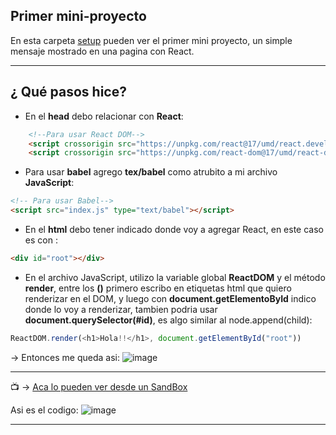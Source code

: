 ## Primer mini-proyecto

En esta carpeta [setup](https://github.com/eugenia1984/react-varios-cursos/tree/main/03_scrimba/01_setup) pueden ver el primer mini proyecto, un simple mensaje mostrado en una pagina con React.

---

## ¿ Qué pasos hice?

- En el **head** debo relacionar con **React**:
```html
    <!--Para usar React DOM-->
    <script crossorigin src="https://unpkg.com/react@17/umd/react.development.js"></script>
    <script crossorigin src="https://unpkg.com/react-dom@17/umd/react-dom.development.js"></script>
```

- Para usar **babel** agrego **tex/babel** como atrubito a mi archivo **JavaScript**:

```html
<!-- Para usar Babel-->
<script src="index.js" type="text/babel"></script>
```

- En el **html** debo tener indicado donde voy a agregar React, en este caso es con :
 ```html 
<div id="root"></div>
```

- En el archivo JavaScript, utilizo la variable global **ReactDOM** y el método **render**, entre los **()** primero escribo en etiquetas html que quiero renderizar en el DOM, y luego con **document.getElementoById** indico donde lo voy a renderizar, tambien podria usar **document.querySelector(#id)**, es algo similar al node.append(child):

```JavaScript
ReactDOM.render(<h1>Hola!!</h1>, document.getElementById("root"))
```

-> Entonces me queda asi:
![image](https://user-images.githubusercontent.com/72580574/200191998-abc60fff-8a8b-4e3c-b495-ee7f2b60aff8.png)


---

:tv: -> [Aca lo pueden ver desde un SandBox](https://codesandbox.io/s/mini-proyecto1-4mjh8q)


Asi es el codigo:
![image](https://user-images.githubusercontent.com/72580574/200194257-4bf68dfc-ac78-4aa2-bbde-43213642cfaa.png)


---
